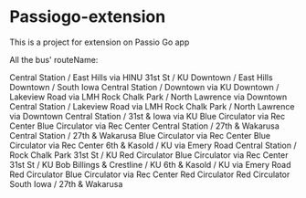 # Passiogo-extension
This is a project for extension on Passio Go app


All the bus' routeName:

Central Station / East Hills via HINU
31st St / KU
Downtown / East Hills
Downtown / South Iowa
Central Station / Downtown via KU
Downtown / Lakeview Road via LMH
Rock Chalk Park / North Lawrence via Downtown
Central Station / Lakeview Road via LMH
Rock Chalk Park / North Lawrence via Downtown
Central Station / 31st & Iowa via KU
Blue Circulator via Rec Center
Blue Circulator via Rec Center
Central Station / 27th & Wakarusa
Central Station / 27th & Wakarusa
Blue Circulator via Rec Center
Blue Circulator via Rec Center
6th & Kasold / KU via Emery Road
Central Station / Rock Chalk Park
31st St / KU
Red Circulator
Blue Circulator via Rec Center
31st St / KU
Bob Billings & Crestline / KU
6th & Kasold / KU via Emery Road
Red Circulator
Blue Circulator via Rec Center
Red Circulator
Red Circulator
South Iowa / 27th & Wakarusa

